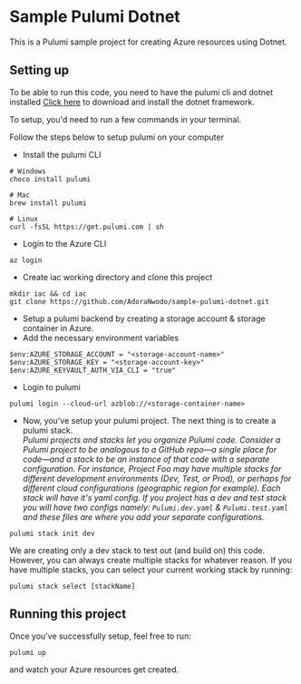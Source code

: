 # Sample Pulumi Dotnet
This is a Pulumi sample project for creating Azure resources using Dotnet.

## Setting up
To be able to run this code, you need to have the pulumi cli and dotnet installed
[Click here](https://dotnet.microsoft.com/download/dotnet-framework) to download and install the dotnet framework.

To setup, you'd need to run a few commands in your terminal.

Follow the steps below to setup pulumi on your computer
- Install the pulumi CLI
```
# Windows
choco install pulumi

# Mac
brew install pulumi

# Linux
curl -fsSL https://get.pulumi.com | sh
```

- Login to the Azure CLI
```
az login
```

- Create iac working directory and clone this project
```
mkdir iac && cd iac
git clone https://github.com/AdoraNwodo/sample-pulumi-dotnet.git
```

- Setup a pulumi backend by creating a storage account & storage container in Azure. 
- Add the necessary environment variables
```
$env:AZURE_STORAGE_ACCOUNT = "<storage-account-name>"
$env:AZURE_STORAGE_KEY = "<storage-account-key>"
$env:AZURE_KEYVAULT_AUTH_VIA_CLI = "true"

```
- Login to pulumi 
```
pulumi login --cloud-url azblob://<storage-container-name>
```

- Now, you've setup your pulumi project. The next thing is to create a pulumi stack.  
_Pulumi projects and stacks let you organize Pulumi code. Consider a Pulumi project to be analogous to a GitHub repo—a single place for code—and a stack to be an instance of that code with a separate configuration. For instance, Project Foo may have multiple stacks for different development environments (Dev, Test, or Prod), or perhaps for different cloud configurations (geographic region for example)._
_Each stack will have it's yaml config. If you project has a dev and test stack you will have two configs namely: `Pulumi.dev.yaml` & `Pulumi.test.yaml` and these files are where you add your separate configurations._
```
pulumi stack init dev
```
We are creating only a dev stack to test out (and build on) this code. However, you can always create multiple stacks for whatever reason. If you have multiple stacks, you can select your current working stack by running:
```
pulumi stack select [stackName]
```

## Running this project
Once you've successfully setup, feel free to run:
```
pulumi up
```
and watch your Azure resources get created. 
